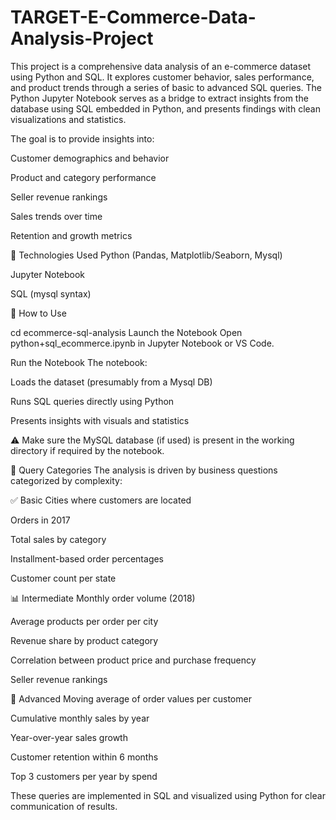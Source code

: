 # TARGET-E-Commerce-Data-Analysis-Project
This project is a comprehensive data analysis of an e-commerce dataset using Python and SQL. It explores customer behavior, sales performance, and product trends through a series of basic to advanced SQL queries.
The Python Jupyter Notebook serves as a bridge to extract insights from the database using SQL embedded in Python, and presents findings with clean visualizations and statistics.

The goal is to provide insights into:

Customer demographics and behavior

Product and category performance

Seller revenue rankings

Sales trends over time

Retention and growth metrics

🧰 Technologies Used
Python (Pandas, Matplotlib/Seaborn, Mysql)

Jupyter Notebook

SQL (mysql syntax)


🚀 How to Use

cd ecommerce-sql-analysis
Launch the Notebook
Open python+sql_ecommerce.ipynb in Jupyter Notebook or VS Code.

Run the Notebook
The notebook:

Loads the dataset (presumably from a Mysql DB)

Runs SQL queries directly using Python

Presents insights with visuals and statistics

⚠️ Make sure the MySQL database (if used) is present in the working directory if required by the notebook.

📌 Query Categories
The analysis is driven by business questions categorized by complexity:

✅ Basic
Cities where customers are located

Orders in 2017

Total sales by category

Installment-based order percentages

Customer count per state

📊 Intermediate
Monthly order volume (2018)

Average products per order per city

Revenue share by product category

Correlation between product price and purchase frequency

Seller revenue rankings

🚀 Advanced
Moving average of order values per customer

Cumulative monthly sales by year

Year-over-year sales growth

Customer retention within 6 months

Top 3 customers per year by spend

These queries are implemented in SQL and visualized using Python for clear communication of results.
